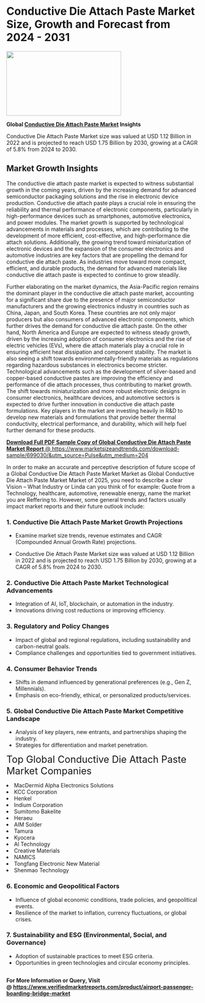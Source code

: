 <H1>Conductive Die Attach Paste Market Size, Growth and Forecast from 2024 - 2031</H1><img class="aligncenter size-medium wp-image-584254" src="https://thirdeyenews.in/wp-content/uploads/2024/09/Global-Market-Research-300x168.jpeg" alt="" width="300" height="168" /><p><strong>Global&nbsp;<a href="https://www.marketsizeandtrends.com/download-sample/699030/&amp;utm_source=Pulse&amp;utm_medium=204">Conductive Die Attach Paste Market</a> Insights</strong></p><p>Conductive Die Attach Paste Market size was valued at USD 1.12 Billion in 2022 and is projected to reach USD 1.75 Billion by 2030, growing at a CAGR of 5.8% from 2024 to 2030.</p><p><h2>Market Growth Insights</h2> <p>The conductive die attach paste market is expected to witness substantial growth in the coming years, driven by the increasing demand for advanced semiconductor packaging solutions and the rise in electronic device production. Conductive die attach paste plays a crucial role in ensuring the reliability and thermal performance of electronic components, particularly in high-performance devices such as smartphones, automotive electronics, and power modules. The market growth is supported by technological advancements in materials and processes, which are contributing to the development of more efficient, cost-effective, and high-performance die attach solutions. Additionally, the growing trend toward miniaturization of electronic devices and the expansion of the consumer electronics and automotive industries are key factors that are propelling the demand for conductive die attach paste. As industries move toward more compact, efficient, and durable products, the demand for advanced materials like conductive die attach paste is expected to continue to grow steadily.</p> <p><a href="#"></a></p> <p>Further elaborating on the market dynamics, the Asia-Pacific region remains the dominant player in the conductive die attach paste market, accounting for a significant share due to the presence of major semiconductor manufacturers and the growing electronics industry in countries such as China, Japan, and South Korea. These countries are not only major producers but also consumers of advanced electronic components, which further drives the demand for conductive die attach paste. On the other hand, North America and Europe are expected to witness steady growth, driven by the increasing adoption of consumer electronics and the rise of electric vehicles (EVs), where die attach materials play a crucial role in ensuring efficient heat dissipation and component stability. The market is also seeing a shift towards environmentally-friendly materials as regulations regarding hazardous substances in electronics become stricter. Technological advancements such as the development of silver-based and copper-based conductive pastes are improving the efficiency and performance of die attach processes, thus contributing to market growth. The shift towards miniaturization and more robust electronic designs in consumer electronics, healthcare devices, and automotive sectors is expected to drive further innovation in conductive die attach paste formulations. Key players in the market are investing heavily in R&D to develop new materials and formulations that provide better thermal conductivity, electrical performance, and durability, which will help fuel further demand for these products.</p> <p><a href="#"></p><p><span class=""><strong>Download Full PDF Sample Copy of Global Conductive Die Attach Paste Market Report</strong> @ <a href="https://www.marketsizeandtrends.com/download-sample/699030/&amp;utm_source=Pulse&amp;utm_medium=204" target="_blank">https://www.marketsizeandtrends.com/download-sample/699030/&amp;utm_source=Pulse&amp;utm_medium=204</a></span></p><p>In order to make an accurate and perceptive description of future scope of a Global&nbsp;Conductive Die Attach Paste Market Market as Global&nbsp;Conductive Die Attach Paste Market Market of 2025, you need to describe a clear Vision &ndash; What Industry or Linda can you think of for example: Quote from a Technology, healthcare, automotive, renewable energy, name the market you are Reffering to. However, some general trends and factors usually impact market reports and their future outlook include:</p><h3>1.&nbsp;<strong>Conductive Die Attach Paste Market Growth Projections</strong></h3><ul><li>Examine market size trends, revenue estimates and CAGR (Compounded Annual Growth Rate) projections.</li><li><p>Conductive Die Attach Paste Market size was valued at USD 1.12 Billion in 2022 and is projected to reach USD 1.75 Billion by 2030, growing at a CAGR of 5.8% from 2024 to 2030.</p></li></ul><h3>2.&nbsp;<strong>Conductive Die Attach Paste Market Technological Advancements</strong></h3><ul><li>Integration of AI, IoT, blockchain, or automation in the industry.</li><li>Innovations driving cost reductions or improving efficiency.</li></ul><h3>3.&nbsp;<strong>Regulatory and Policy Changes</strong></h3><ul><li>Impact of global and regional regulations, including sustainability and carbon-neutral goals.</li><li>Compliance challenges and opportunities tied to government initiatives.</li></ul><h3>4.&nbsp;<strong>Consumer Behavior Trends</strong></h3><ul><li>Shifts in demand influenced by generational preferences (e.g., Gen Z, Millennials).</li><li>Emphasis on eco-friendly, ethical, or personalized products/services.</li></ul><h3>5.&nbsp;<strong>Global Conductive Die Attach Paste Market Competitive Landscape</strong></h3><ul><li>Analysis of key players, new entrants, and partnerships shaping the industry.</li><li>Strategies for differentiation and market penetration.</li></ul><p data-pm-slice="1 1 []"><span style="color: inherit; font-family: inherit; font-size: 25px;">Top Global Conductive Die Attach Paste Market Companies</span></p><div class="" data-test-id=""><p><li>MacDermid Alpha Electronics Solutions</li><li> KCC Corporation</li><li> Henkel</li><li> Indium Corporation</li><li> Sumitomo Bakelite</li><li> Heraeu</li><li> AIM Solder</li><li> Tamura</li><li> Kyocera</li><li> Al Technology</li><li> Creative Materials</li><li> NAMICS</li><li> Tongfang Electronic New Material</li><li> Shenmao Technology</li></p></div><h3>6.&nbsp;<strong>Economic and Geopolitical Factors</strong></h3><ul><li>Influence of global economic conditions, trade policies, and geopolitical events.</li><li>Resilience of the market to inflation, currency fluctuations, or global crises.</li></ul><h3>7.&nbsp;<strong>Sustainability and ESG (Environmental, Social, and Governance)</strong></h3><ul><li>Adoption of sustainable practices to meet ESG criteria.</li><li>Opportunities in green technologies and circular economy principles.</li></ul><h2><strong style="font-size: 14px;">For More Information or Query, Visit @&nbsp;</strong><a style="background-color: #ffffff; font-size: 14px;" href="https://www.marketsizeandtrends.com/report/conductive-die-attach-paste-market/" target="_blank">https://www.verifiedmarketreports.com/product/airport-passenger-boarding-bridge-market</a></h2>
